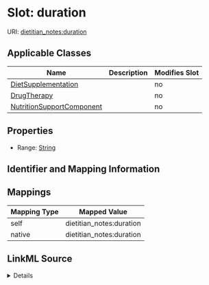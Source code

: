 

# Slot: duration

URI: [dietitian_notes:duration](dietitian_notes:duration)



<!-- no inheritance hierarchy -->





## Applicable Classes

| Name | Description | Modifies Slot |
| --- | --- | --- |
| [DietSupplementation](DietSupplementation.md) |  |  no  |
| [DrugTherapy](DrugTherapy.md) |  |  no  |
| [NutritionSupportComponent](NutritionSupportComponent.md) |  |  no  |







## Properties

* Range: [String](String.md)





## Identifier and Mapping Information








## Mappings

| Mapping Type | Mapped Value |
| ---  | ---  |
| self | dietitian_notes:duration |
| native | dietitian_notes:duration |




## LinkML Source

<details>
```yaml
name: duration
alias: duration
domain_of:
- DietSupplementation
- NutritionSupportComponent
- DrugTherapy
range: string

```
</details>